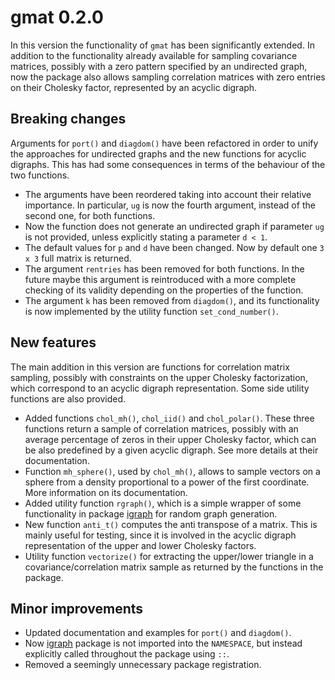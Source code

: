 # gmat 0.2.0

In this version the functionality of `gmat` has been significantly extended.
In addition to the functionality already available for sampling covariance
matrices, possibly with a zero pattern specified by an undirected graph, now the
package also allows sampling correlation matrices with zero entries on their
Cholesky factor, represented by an acyclic digraph. 

## Breaking changes
Arguments for `port()` and `diagdom()` have been refactored in order to unify the
approaches for undirected graphs and the new functions for acyclic digraphs.
This has had some consequences in terms of the behaviour of the two functions.

* The arguments have been reordered taking into account their relative
  importance. In particular, `ug` is now the fourth argument, instead of the
  second one, for both functions.
* Now the function does not generate an undirected graph if parameter `ug` is
  not provided, unless explicitly stating a parameter `d < 1`.
* The default values for `p` and `d` have been changed. Now by default
  one `3 x 3` full matrix is returned.
* The argument `rentries` has been removed for both functions. In the future maybe this
  argument is reintroduced with a more complete checking of its validity
  depending on the properties of the function.
* The argument `k` has been removed from `diagdom()`, and its functionality is now
  implemented by the utility function `set_cond_number()`.

## New features
The main addition in this version are functions for correlation matrix sampling,
possibly with constraints on the upper Cholesky factorization, which correspond
to an acyclic digraph representation. Some side utility functions are also
provided.

* Added functions `chol_mh()`, `chol_iid()` and `chol_polar()`. These three
  functions return a sample of correlation matrices, possibly with an average
  percentage of zeros in their upper Cholesky factor, which can be also
  predefined by a given acyclic digraph. See more details at their
  documentation.
* Function `mh_sphere()`, used by `chol_mh()`, allows to sample vectors on a
  sphere from a density proportional to a power of the first coordinate. More
  information on its documentation.
* Added utility function `rgraph()`, which is a simple wrapper of some
  functionality in package [igraph](https://CRAN.R-project.org/package=igraph)
  for random graph generation.
* New function `anti_t()` computes the anti transpose of a matrix. This is
  mainly useful for testing, since it is involved in the acyclic digraph
  representation of the upper and lower Cholesky factors.
* Utility function `vectorize()` for extracting the upper/lower triangle in a
  covariance/correlation matrix sample as returned by the functions in the
  package.

## Minor improvements
* Updated documentation and examples for `port()` and `diagdom()`.
* Now [igraph](https://CRAN.R-project.org/package=igraph) package is not
  imported into the `NAMESPACE`, but instead explicitly called throughout the
  package using `::`.
* Removed a seemingly unnecessary package registration.

